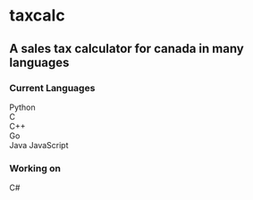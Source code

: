 # taxcalc

## A sales tax calculator for canada in many languages

### Current Languages
Python  
C  
C++  
Go  
Java
JavaScript
### Working on
C#  


